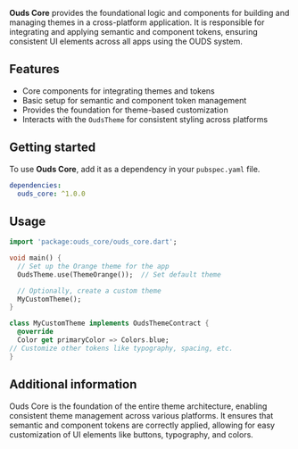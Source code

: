 **Ouds Core** provides the foundational logic and components for building and managing themes in a cross-platform application. It is responsible for integrating and applying semantic and component tokens, ensuring consistent UI elements across all apps using the OUDS system.

## Features

- Core components for integrating themes and tokens
- Basic setup for semantic and component token management
- Provides the foundation for theme-based customization
- Interacts with the `OudsTheme` for consistent styling across platforms

## Getting started

To use **Ouds Core**, add it as a dependency in your `pubspec.yaml` file.

```yaml
dependencies:
  ouds_core: ^1.0.0
```

## Usage

```dart
import 'package:ouds_core/ouds_core.dart';

void main() {
  // Set up the Orange theme for the app
  OudsTheme.use(ThemeOrange());  // Set default theme

  // Optionally, create a custom theme
  MyCustomTheme();
}

class MyCustomTheme implements OudsThemeContract {
  @override
  Color get primaryColor => Colors.blue;
// Customize other tokens like typography, spacing, etc.
}

```
## Additional information
Ouds Core is the foundation of the entire theme architecture, enabling consistent theme management across various platforms. It ensures that semantic and component tokens are correctly applied, allowing for easy customization of UI elements like buttons, typography, and colors.



